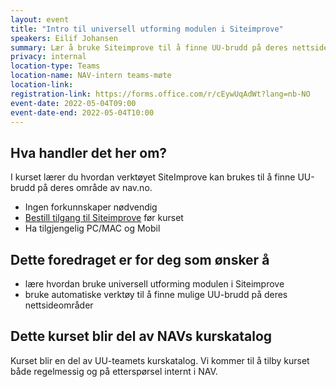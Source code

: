 ```yaml
---
layout: event
title: "Intro til universell utforming modulen i Siteimprove"
speakers: Eilif Johansen
summary: Lær å bruke Siteimprove til å finne UU-brudd på deres nettsideområde. Kurset blir en del av NAVs interne kurskatalog.
privacy: internal
location-type: Teams
location-name: NAV-intern teams-møte
location-link:
registration-link: https://forms.office.com/r/cEywUqAdWt?lang=nb-NO
event-date: 2022-05-04T09:00
event-date-end: 2022-05-04T10:00
---
```

## Hva handler det her om?
I kurset lærer du hvordan verktøyet SiteImprove kan brukes til å finne UU-brudd på deres område av nav.no.

- Ingen forkunnskaper nødvendig
- [Bestill tilgang til Siteimprove](https://forms.office.com/r/rsWY1L0C1d?lang=nb-NO) før kurset
- Ha tilgjengelig PC/MAC og Mobil

## Dette foredraget er for deg som ønsker å
- lære hvordan bruke universell utforming modulen i Siteimprove
- bruke automatiske verktøy til å finne mulige UU-brudd på deres nettsideområder

## Dette kurset blir del av NAVs kurskatalog
Kurset blir en del av UU-teamets kurskatalog. Vi kommer til å tilby kurset både regelmessig og på etterspørsel internt i NAV. 
